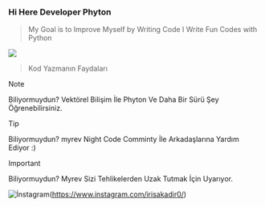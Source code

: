 ### Hi Here Developer Phyton

> My Goal is to Improve Myself by Writing Code
> I Write Fun Codes with Python

![](https://t4.ftcdn.net/jpg/03/75/38/73/360_F_375387396_wSJM4Zm0kIRoG7Ej8rmkXot9gN69H4u4.jpg)

> Kod Yazmanın Faydaları

> [!NOTE]
> Biliyormuydun? Vektörel Bilişim İle Phyton Ve Daha Bir Sürü Şey Öğrenebilirsiniz.

> [!TIP]
> Biliyormuydun? myrev Night Code Comminty İle Arkadaşlarına Yardım Ediyor :)

> [!IMPORTANT]
> Biliyormuydun? Myrev Sizi Tehlikelerden Uzak Tutmak İçin Uyarıyor.

![İnstagram](https://static.vecteezy.com/system/resources/previews/023/986/514/non_2x/instagram-logo-instagram-logo-transparent-instagram-icon-transparent-free-free-png.png)(https://www.instagram.com/irisakadir0/)
